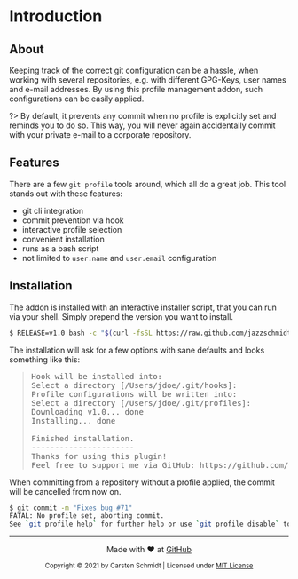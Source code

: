 # Introduction

## About
Keeping track of the correct git configuration can be a hassle,
when working with several repositories, e.g. with different
GPG-Keys, user names and e-mail addresses. By using this profile
management addon, such configurations can be easily applied.

?> By default, it prevents any commit when no profile is explicitly
set and reminds you to do so. This way, you will never again
accidentally commit with your private e-mail to a corporate repository.

## Features
There are a few `git profile` tools around, which all do a great job.
This tool stands out with these features:

- git cli integration
- commit prevention via hook
- interactive profile selection
- convenient installation
- runs as a bash script
- not limited to `user.name` and `user.email` configuration

## Installation
The addon is installed with an interactive installer script, that you
can run via your shell. Simply prepend the version you want to install.

```bash
$ RELEASE=v1.0 bash -c "$(curl -fsSL https://raw.github.com/jazzschmidt/git-profile/master/install.sh)"
```

The installation will ask for a few options with sane defaults and looks
something like this:

> <pre>
> Hook will be installed into:
> Select a directory [/Users/jdoe/.git/hooks]:
> Profile configurations will be written into:
> Select a directory [/Users/jdoe/.git/profiles]:
> Downloading v1.0... done
> Installing... done
> 
> Finished installation.
> ----------------------
> Thanks for using this plugin!
> Feel free to support me via GitHub: https://github.com/jazzschmidt/git-profile
> </pre>

When committing from a repository without a profile applied,
the commit will be cancelled from now on.

```bash
$ git commit -m "Fixes bug #71"
FATAL: No profile set, aborting commit.
See `git profile help` for further help or use `git profile disable` to disable profile checking.
```

---
<div style="text-align: center;">

Made with :heart: at [GitHub](https://github.com/jazzschmidt/git-profile)

<small>Copyright © 2021 by Carsten Schmidt | Licensed under [MIT License](https://github.com/jazzschmidt/git-profile/blob/master/LICENSE)</small>

</div>
